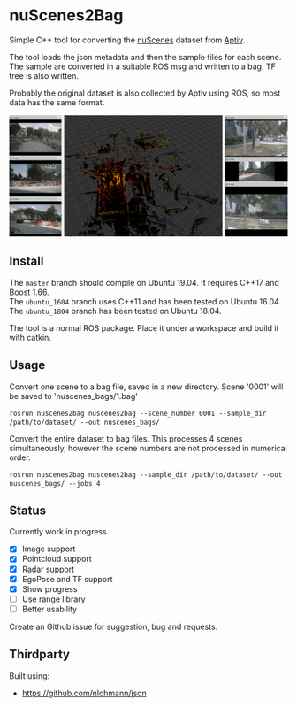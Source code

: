 # nuScenes2Bag

Simple C++ tool for converting the [nuScenes](https://www.nuscenes.org/) dataset from [Aptiv](https://www.aptiv.com).

The tool loads the json metadata and then the sample files for each scene. The sample are converted in a suitable ROS msg and written to a bag. TF tree is also written.

Probably the original dataset is also collected by Aptiv using ROS, so most data has the same format.

![](images/ros_preview.png)

## Install

The `master` branch should compile on Ubuntu 19.04. It requires C++17 and Boost 1.66.  
The `ubuntu_1604` branch uses C++11 and has been tested on Ubuntu 16.04.  
The `ubuntu_1804` branch has been tested on Ubuntu 18.04.  

The tool is a normal ROS package. Place it under a workspace and build it with catkin.


## Usage

Convert one scene to a bag file, saved in a new directory.
Scene '0001' will be saved to 'nuscenes_bags/1.bag'
```
rosrun nuscenes2bag nuscenes2bag --scene_number 0001 --sample_dir /path/to/dataset/ --out nuscenes_bags/
```


Convert the entire dataset to bag files.
This processes 4 scenes simultaneously, however the scene numbers are not processed in numerical order.
```
rosrun nuscenes2bag nuscenes2bag --sample_dir /path/to/dataset/ --out nuscenes_bags/ --jobs 4
```


## Status 

Currently work in progress

- [x] Image support
- [x] Pointcloud support
- [x] Radar support
- [x] EgoPose and TF support
- [x] Show progress
- [ ] Use range library
- [ ] Better usability

Create an Github issue for suggestion, bug and requests. 

## Thirdparty

Built using:

 - https://github.com/nlohmann/json
